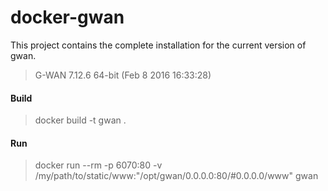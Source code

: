 # docker-gwan

This project contains the complete installation for the current version of gwan.

> G-WAN 7.12.6 64-bit (Feb  8 2016 16:33:28)

#### Build
> docker build -t gwan .

#### Run
> docker run --rm -p 6070:80 -v /my/path/to/static/www:"/opt/gwan/0.0.0.0:80/#0.0.0.0/www" gwan
